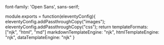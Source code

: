 <link rel="preconnect" href="https://fonts.googleapis.com">
<link rel="preconnect" href="https://fonts.gstatic.com" crossorigin>
<link href="https://fonts.googleapis.com/css2?family=Open+Sans:wght@300&display=swap" rel="stylesheet">
font-family: 'Open Sans', sans-serif;


module.exports = function(eleventyConfig){
    eleventyConfig.addPassthroughCopy("images");
    eleventyConfig.addPassthroughCopy("css");
return
    templateFormats: ["njk", "html", "md"]
    markdownTemplateEngine: "njk",
    htmlTemplateEngine: "njk",
    dataTemplateEngine: "njk"
}
